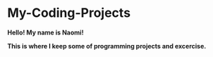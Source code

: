# My-Coding-Projects

**Hello! My name is Naomi!**

**This is where I keep some of programming projects and excercise.**
